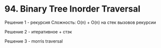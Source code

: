 # 94. Binary Tree Inorder Traversal
Решение 1 - рекурсия
Сложность: O(n) + O(n) на стек вызовов рекурсии

Решение 2 - итеративное + стэк

Решение 3 - morris traversal
